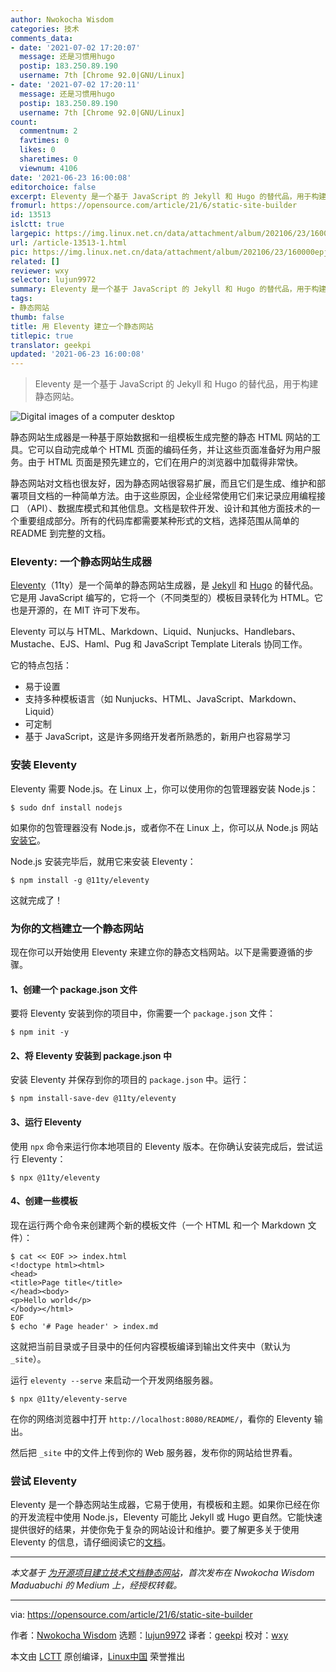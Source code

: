 ```yaml
---
author: Nwokocha Wisdom
categories: 技术
comments_data:
- date: '2021-07-02 17:20:07'
  message: 还是习惯用hugo
  postip: 183.250.89.190
  username: 7th [Chrome 92.0|GNU/Linux]
- date: '2021-07-02 17:20:11'
  message: 还是习惯用hugo
  postip: 183.250.89.190
  username: 7th [Chrome 92.0|GNU/Linux]
count:
  commentnum: 2
  favtimes: 0
  likes: 0
  sharetimes: 0
  viewnum: 4106
date: '2021-06-23 16:00:08'
editorchoice: false
excerpt: Eleventy 是一个基于 JavaScript 的 Jekyll 和 Hugo 的替代品，用于构建静态网站。
fromurl: https://opensource.com/article/21/6/static-site-builder
id: 13513
islctt: true
largepic: https://img.linux.net.cn/data/attachment/album/202106/23/160000epjn313s1t5ja8wj.jpg
url: /article-13513-1.html
pic: https://img.linux.net.cn/data/attachment/album/202106/23/160000epjn313s1t5ja8wj.jpg.thumb.jpg
related: []
reviewer: wxy
selector: lujun9972
summary: Eleventy 是一个基于 JavaScript 的 Jekyll 和 Hugo 的替代品，用于构建静态网站。
tags:
- 静态网站
thumb: false
title: 用 Eleventy 建立一个静态网站
titlepic: true
translator: geekpi
updated: '2021-06-23 16:00:08'
---
```



> 
> Eleventy 是一个基于 JavaScript 的 Jekyll 和 Hugo 的替代品，用于构建静态网站。
> 
> 
> 


![](https://img.linux.net.cn/data/attachment/album/202106/23/160000epjn313s1t5ja8wj.jpg "Digital images of a computer desktop")


静态网站生成器是一种基于原始数据和一组模板生成完整的静态 HTML 网站的工具。它可以自动完成单个 HTML 页面的编码任务，并让这些页面准备好为用户服务。由于 HTML 页面是预先建立的，它们在用户的浏览器中加载得非常快。


静态网站对文档也很友好，因为静态网站很容易扩展，而且它们是生成、维护和部署项目文档的一种简单方法。由于这些原因，企业经常使用它们来记录应用编程接口 （API）、数据库模式和其他信息。文档是软件开发、设计和其他方面技术的一个重要组成部分。所有的代码库都需要某种形式的文档，选择范围从简单的 README 到完整的文档。


### Eleventy: 一个静态网站生成器


[Eleventy](https://www.11ty.dev/)（11ty）是一个简单的静态网站生成器，是 [Jekyll](https://opensource.com/article/17/4/getting-started-jekyll) 和 [Hugo](https://opensource.com/article/18/3/start-blog-30-minutes-hugo) 的替代品。它是用 JavaScript 编写的，它将一个（不同类型的）模板目录转化为 HTML。它也是开源的，在 MIT 许可下发布。


Eleventy 可以与 HTML、Markdown、Liquid、Nunjucks、Handlebars、Mustache、EJS、Haml、Pug 和 JavaScript Template Literals 协同工作。


它的特点包括：


* 易于设置
* 支持多种模板语言（如 Nunjucks、HTML、JavaScript、Markdown、Liquid）
* 可定制
* 基于 JavaScript，这是许多网络开发者所熟悉的，新用户也容易学习


### 安装 Eleventy


Eleventy 需要 Node.js。在 Linux 上，你可以使用你的包管理器安装 Node.js：



```
$ sudo dnf install nodejs

```

如果你的包管理器没有 Node.js，或者你不在 Linux 上，你可以从 Node.js 网站[安装它](https://nodejs.org/en/)。


Node.js 安装完毕后，就用它来安装 Eleventy：



```
$ npm install -g @11ty/eleventy

```

这就完成了！


### 为你的文档建立一个静态网站


现在你可以开始使用 Eleventy 来建立你的静态文档网站。以下是需要遵循的步骤。


#### 1、创建一个 package.json 文件


要将 Eleventy 安装到你的项目中，你需要一个 `package.json` 文件：



```
$ npm init -y

```

#### 2、将 Eleventy 安装到 package.json 中


安装 Eleventy 并保存到你的项目的 `package.json` 中。运行：



```
$ npm install-save-dev @11ty/eleventy

```

#### 3、运行 Eleventy


使用 `npx` 命令来运行你本地项目的 Eleventy 版本。在你确认安装完成后，尝试运行 Eleventy：



```
$ npx @11ty/eleventy

```

#### 4、创建一些模板


现在运行两个命令来创建两个新的模板文件（一个 HTML 和一个 Markdown 文件）：



```
$ cat << EOF >> index.html
<!doctype html><html>
<head>
<title>Page title</title>
</head><body>
<p>Hello world</p>
</body></html>
EOF
$ echo '# Page header' > index.md

```

这就把当前目录或子目录中的任何内容模板编译到输出文件夹中（默认为 `_site`）。


运行 `eleventy --serve` 来启动一个开发网络服务器。



```
$ npx @11ty/eleventy-serve

```

在你的网络浏览器中打开 `http://localhost:8080/README/`，看你的 Eleventy 输出。


然后把 `_site` 中的文件上传到你的 Web 服务器，发布你的网站给世界看。


### 尝试 Eleventy


Eleventy 是一个静态网站生成器，它易于使用，有模板和主题。如果你已经在你的开发流程中使用 Node.js，Eleventy 可能比 Jekyll 或 Hugo 更自然。它能快速提供很好的结果，并使你免于复杂的网站设计和维护。要了解更多关于使用 Eleventy 的信息，请仔细阅读它的[文档](https://www.11ty.dev/docs/getting-started/)。




---


*本文基于 [为开源项目建立技术文档静态网站](https://wise4rmgodadmob.medium.com/building-a-technical-documentation-static-site-for-open-source-projects-7af4e73d77f0)，首次发布在 Nwokocha Wisdom Maduabuchi 的 Medium 上，经授权转载。*




---


via: <https://opensource.com/article/21/6/static-site-builder>


作者：[Nwokocha Wisdom](https://opensource.com/users/wise4rmgod) 选题：[lujun9972](https://github.com/lujun9972) 译者：[geekpi](https://github.com/geekpi) 校对：[wxy](https://github.com/wxy)


本文由 [LCTT](https://github.com/LCTT/TranslateProject) 原创编译，[Linux中国](https://linux.cn/) 荣誉推出